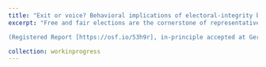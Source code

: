 ```yaml
---
title: "Exit or voice? Behavioral implications of electoral-integrity beliefs in Germany"
excerpt: "Free and fair elections are the cornerstone of representative democracy. In recent years, however, elections in many advanced democracies have increasingly come under attack by populist actors and rhetoric questioning the integrity of the electoral process. While scholarly attention has so far largely focused on expert surveys measuring and documenting the integrity of different elections, a thorough and encompassing understanding of citizens’ electoral-integrity perceptions is still lacking. This shortcoming particularly applies to the study of the behavioral implications of citizens’ electoral-integrity beliefs. Against this background, the aim of the present study is to shed light on this blind spot in the scholarly literature by investigating the impact of electoral-integrity beliefs on citizens’ political behavior in Germany. Specifically, the study aims to assess the impact of electoral-integrity perceptions on turnout, vote choice, as well as non-electoral (institutionalized and non-institutionalized) political participation. The study’s (preregistered) empirical analysis will be based on the pre-election survey of the 2021 German Longitudinal Election Study. Its findings will provide novel insights on the behavioral implications of electoral-integrity beliefs and extend the (scarce) findings of previous research to (1) a broader political action repertoire as well as (2) the German context. The empirical evidence generated comes with far-reaching implications for the general viability of modern democracies, as it sheds light on a new variant of an old question: Do citizens who question the integrity of elections as (most) central institution of representative democracy opt for exit or voice?

(Registered Report [https://osf.io/53h9r], in-principle accepted at German Political Science Quarterly)"

collection: workinprogress
---
```

